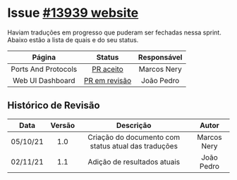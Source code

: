 # Issue [#13939 website](https://github.com/kubernetes/website/issues/13939)

Haviam traduções em progresso que puderam ser fechadas nessa sprint. Abaixo estão a lista de quais e do
seu status.


|Página|Status|Responsável|
|:--:|:--:|:--:|
|Ports And Protocols|[PR aceito](https://github.com/kubernetes/website/pull/29790)|Marcos Nery|
|Web UI Dashboard|[PR em revisão](https://github.com/kubernetes/website/pull/30181)| João Pedro|

## Histórico de Revisão
|Data|Versão|Descrição|Autor|
|:--:|:--:|:--:|:--:|
|05/10/21|1.0|Criação do documento com status atual das traduções|Marcos Nery|
02/11/21|1.1|Adição de resultados atuais|João Pedro|
